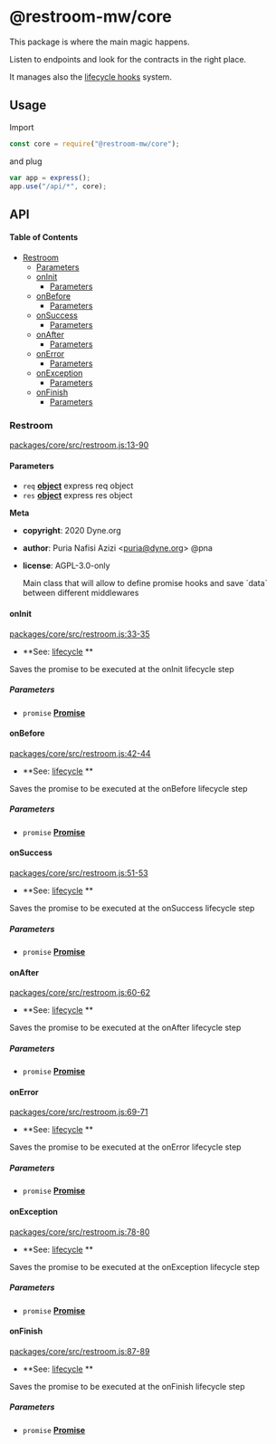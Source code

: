 # @restroom-mw/core

This package is where the main magic happens.

Listen to endpoints and look for the contracts in the right place.

It manages also the [lifecycle hooks](/architecture?id=lifecycle-hooks) system.

## Usage

Import

```js
const core = require("@restroom-mw/core");
```

and plug

```js
var app = express();
app.use("/api/*", core);
```

## API

<!-- Generated by documentation.js. Update this documentation by updating the source code. -->

#### Table of Contents

-   [Restroom](#restroom)
    -   [Parameters](#parameters)
    -   [onInit](#oninit)
        -   [Parameters](#parameters-1)
    -   [onBefore](#onbefore)
        -   [Parameters](#parameters-2)
    -   [onSuccess](#onsuccess)
        -   [Parameters](#parameters-3)
    -   [onAfter](#onafter)
        -   [Parameters](#parameters-4)
    -   [onError](#onerror)
        -   [Parameters](#parameters-5)
    -   [onException](#onexception)
        -   [Parameters](#parameters-6)
    -   [onFinish](#onfinish)
        -   [Parameters](#parameters-7)

### Restroom

[packages/core/src/restroom.js:13-90](https://github.com/dyne/restroom-mw/blob/fb5b823272829273208f314c7bdae0c5c9be050b/packages/core/src/restroom.js#L13-L90 "Source code on GitHub")

#### Parameters

-   `req` **[object](https://developer.mozilla.org/docs/Web/JavaScript/Reference/Global_Objects/Object)** express req object
-   `res` **[object](https://developer.mozilla.org/docs/Web/JavaScript/Reference/Global_Objects/Object)** express res object

**Meta**

-   **copyright**: 2020 Dyne.org

-   **author**: Puria Nafisi Azizi &lt;puria@dyne.org> @pna
-   **license**: AGPL-3.0-only

    Main class that will allow to define promise hooks and
    save \`data\` between different middlewares

#### onInit

[packages/core/src/restroom.js:33-35](https://github.com/dyne/restroom-mw/blob/fb5b823272829273208f314c7bdae0c5c9be050b/packages/core/src/restroom.js#L33-L35 "Source code on GitHub")

-   **See: [lifecycle](/architecture?id=lifecycle-hooks)
    **

Saves the promise to be executed at the onInit lifecycle step

##### Parameters

-   `promise` **[Promise](https://developer.mozilla.org/docs/Web/JavaScript/Reference/Global_Objects/Promise)** 

#### onBefore

[packages/core/src/restroom.js:42-44](https://github.com/dyne/restroom-mw/blob/fb5b823272829273208f314c7bdae0c5c9be050b/packages/core/src/restroom.js#L42-L44 "Source code on GitHub")

-   **See: [lifecycle](/architecture?id=lifecycle-hooks)
    **

Saves the promise to be executed at the onBefore lifecycle step

##### Parameters

-   `promise` **[Promise](https://developer.mozilla.org/docs/Web/JavaScript/Reference/Global_Objects/Promise)** 

#### onSuccess

[packages/core/src/restroom.js:51-53](https://github.com/dyne/restroom-mw/blob/fb5b823272829273208f314c7bdae0c5c9be050b/packages/core/src/restroom.js#L51-L53 "Source code on GitHub")

-   **See: [lifecycle](/architecture?id=lifecycle-hooks)
    **

Saves the promise to be executed at the onSuccess lifecycle step

##### Parameters

-   `promise` **[Promise](https://developer.mozilla.org/docs/Web/JavaScript/Reference/Global_Objects/Promise)** 

#### onAfter

[packages/core/src/restroom.js:60-62](https://github.com/dyne/restroom-mw/blob/fb5b823272829273208f314c7bdae0c5c9be050b/packages/core/src/restroom.js#L60-L62 "Source code on GitHub")

-   **See: [lifecycle](/architecture?id=lifecycle-hooks)
    **

Saves the promise to be executed at the onAfter lifecycle step

##### Parameters

-   `promise` **[Promise](https://developer.mozilla.org/docs/Web/JavaScript/Reference/Global_Objects/Promise)** 

#### onError

[packages/core/src/restroom.js:69-71](https://github.com/dyne/restroom-mw/blob/fb5b823272829273208f314c7bdae0c5c9be050b/packages/core/src/restroom.js#L69-L71 "Source code on GitHub")

-   **See: [lifecycle](/architecture?id=lifecycle-hooks)
    **

Saves the promise to be executed at the onError lifecycle step

##### Parameters

-   `promise` **[Promise](https://developer.mozilla.org/docs/Web/JavaScript/Reference/Global_Objects/Promise)** 

#### onException

[packages/core/src/restroom.js:78-80](https://github.com/dyne/restroom-mw/blob/fb5b823272829273208f314c7bdae0c5c9be050b/packages/core/src/restroom.js#L78-L80 "Source code on GitHub")

-   **See: [lifecycle](/architecture?id=lifecycle-hooks)
    **

Saves the promise to be executed at the onException lifecycle step

##### Parameters

-   `promise` **[Promise](https://developer.mozilla.org/docs/Web/JavaScript/Reference/Global_Objects/Promise)** 

#### onFinish

[packages/core/src/restroom.js:87-89](https://github.com/dyne/restroom-mw/blob/fb5b823272829273208f314c7bdae0c5c9be050b/packages/core/src/restroom.js#L87-L89 "Source code on GitHub")

-   **See: [lifecycle](/architecture?id=lifecycle-hooks)
    **

Saves the promise to be executed at the onFinish lifecycle step

##### Parameters

-   `promise` **[Promise](https://developer.mozilla.org/docs/Web/JavaScript/Reference/Global_Objects/Promise)** 
